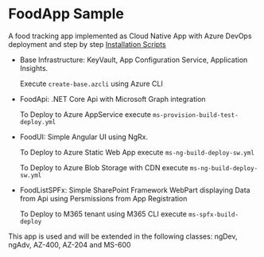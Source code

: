 # FoodApp Sample

A food tracking app implemented as Cloud Native App with Azure DevOps deployment and step by step [Installation Scripts](/az-cli/)

- Base Infrastructure: KeyVault, App Configuration Service, Application Insights.

  Execute `create-base.azcli` using Azure CLI

- FoodApi: .NET Core Api with Microsoft Graph integration

  To Deploy to Azure AppService execute `ms-provision-build-test-deploy.yml`

- FoodUI: Simple Angular UI using NgRx.

  To Deploy to Azure Static Web App execute `ms-ng-build-deploy-sw.yml`

  To Deploy to Azure Blob Storage with CDN execute `ms-ng-build-deploy-sw.yml`

- FoodListSPFx: Simple SharePoint Framework WebPart displaying Data from Api using Persmissions from App Registration

  To Deploy to M365 tenant using M365 CLI execute `ms-spfx-build-deploy`

This app is used and will be extended in the following classes: ngDev, ngAdv, AZ-400, AZ-204 and MS-600
